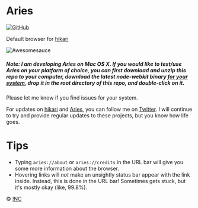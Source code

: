 # Aries

[![GitHub](http://img.shields.io/badge/GitHub-IdeasNeverCease/Aries-a0a060.svg?style=flat-square)](https://github.com/IdeasNeverCease/Aries)

Default browser for [hikari](https://github.com/IdeasNeverCease/hikari)

![Awesomesauce](https://cloud.githubusercontent.com/assets/1288356/4346885/d8127aba-411d-11e4-91d6-75f73d19058b.png)

##### Note: I am developing Aries on Mac OS X. If you would like to test/use Aries on your platform of choice, you can first download and unzip this repo to your computer, download the latest node-webkit binary [for your system](http://dl.nwjs.io), drop it in the root directory of this repo, and double-click on it.

Please let me know if you find issues for your system.

For updates on [hikari](https://github.com/IdeasNeverCease/hikari) and [Aries](https://github.com/IdeasNeverCease/Aries), you can follow me on [Twitter](https://twitter.com/TadashiHikari). I will continue to try and provide regular updates to these projects, but you know how life goes.

# Tips

* Typing `aries://about` or `aries://credits` in the URL bar will give you some more information about the browser.
* Hovering links will *not* make an unsightly status bar appear with the link inside. Instead, this is done in the URL bar! Sometimes gets stuck, but it's mostly okay (like, 99.8%).

&copy; [!NC](https://the-inc.co)